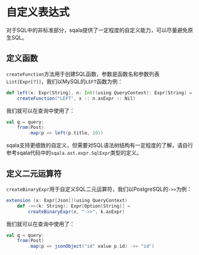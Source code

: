 # 自定义表达式

对于SQL中的非标准部分，sqala提供了一定程度的自定义能力，可以尽量避免原生SQL。

## 定义函数

`createFunction`方法用于创建SQL函数，参数是函数名和参数列表`List[Expr[?]]`，我们以MySQL的`LEFT`函数为例：

```scala
def left(x: Expr[String], n: Int)(using QueryContext): Expr[String] =
    createFunction("LEFT", x :: n.asExpr :: Nil)
```

我们就可以在查询中使用了：

```scala
val q = query:
    from(Post)
        .map(p => left(p.title, 10))
```

sqala支持更细致的自定义，但需要对SQL语法树结构有一定程度的了解，请自行参考sqala代码中的`sqala.ast.expr.SqlExpr`类型的定义。

## 定义二元运算符

`createBinaryExpr`用于自定义SQL二元运算符，我们以PostgreSQL的`->>`为例：

```scala
extension (x: Expr[Json])(using QueryContext)
    def ->>(k: String): Expr[Option[String]] =
        createBinaryExpr(x, "->>", k.asExpr)
```

我们就可以在查询中使用了：

```scala
val q = query:
    from(Post)
        .map(p => jsonObject("id" value p.id) ->> "id")
```
